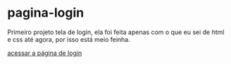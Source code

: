 # pagina-login
 Primeiro projeto tela de login, ela foi feita apenas com o que eu sei de html e css até agora, por isso está meio feinha.


<a href="login.html"> acessar a página de login </a>